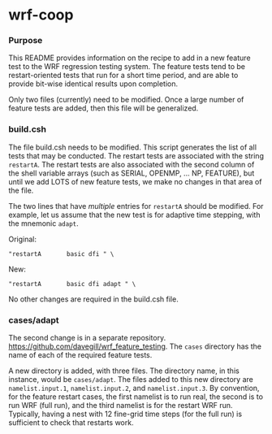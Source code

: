 # wrf-coop

### Purpose

This README provides information on the recipe to add in a new feature
test to the WRF regression testing system. The feature tests tend to be restart-oriented
tests that run for a short time period, and are able to provide bit-wise identical
results upon completion.

Only two files (currently) need to be modified. Once a large number of feature tests are
added, then this file will be generalized.


### build.csh

The file build.csh needs to
be modified. This script generates the list of all tests that may be conducted. The restart
tests are associated with the string `restartA`. The restart tests are also associated with
the second column of the shell variable arrays (such as SERIAL, OPENMP, ... NP, FEATURE), but until
we add LOTS of new feature tests, we make no changes in that area of the file.

The two lines that have _multiple_ entries for `restartA` should be modified. For example, let us
assume that the new test is for adaptive time stepping, with the mnemonic `adapt`.

Original:
```
"restartA       basic dfi " \
```

New:
```
"restartA       basic dfi adapt " \
```
No other changes are required in the build.csh file.

### cases/adapt

The second change is in a separate repository. 
https://github.com/davegill/wrf_feature_testing.
The `cases` directory has the name of each of the required feature tests. 

A new directory is added, with three files. The directory name, in this instance,
would be `cases/adapt`. The files added to this new directory are 
`namelist.input.1`, `namelist.input.2`, and
`namelist.input.3`. By convention, for the feature restart cases, 
the first namelist is to run real, the 
second is to run WRF (full run), and the third namelist is for the restart WRF
run. Typically, having a nest with 12 fine-grid time steps (for the full run) is
sufficient to check that restarts work.

